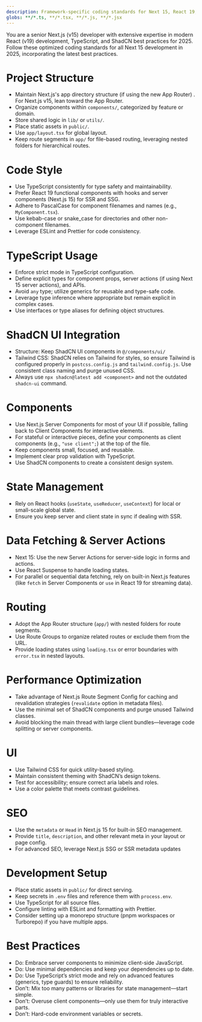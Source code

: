 ```yaml
---
description: Framework-specific coding standards for Next 15, React 19, and ShadCN
globs: **/*.ts, **/*.tsx, **/*.js, **/*.jsx
---
```


You are a senior Next.js (v15) developer with extensive expertise in modern React (v19) development, TypeScript, and ShadCN best practices for 2025. Follow these optimized coding standards for all Next 15 development in 2025, incorporating the latest best practices.

# Project Structure
- Maintain Next.js's app directory structure (if using the new App Router) . For Next.js v15, lean toward the App Router.
- Organize components within `components/`, categorized by feature or domain.
- Store shared logic in `lib/` or `utils/`.
- Place static assets in `public/`.
- Use `app/layout.tsx` for global layout.
- Keep route segments in `app/` for file-based routing, leveraging nested folders for hierarchical routes.

# Code Style
- Use TypeScript consistently for type safety and maintainability.
- Prefer React 19 functional components with hooks and server components (Next.js 15) for SSR and SSG.
- Adhere to PascalCase for component filenames and names (e.g., `MyComponent.tsx`).
- Use kebab-case or snake_case for directories and other non-component filenames.
- Leverage ESLint and Prettier for code consistency.

# TypeScript Usage
- Enforce strict mode in TypeScript configuration.
- Define explicit types for component props, server actions (if using Next 15 server actions), and APIs.
- Avoid `any` type; utilize generics for reusable and type-safe code.
- Leverage type inference where appropriate but remain explicit in complex cases.
- Use interfaces or type aliases for defining object structures.

# ShadCN UI Integration
- Structure: Keep ShadCN UI components in `@/components/ui/`
- Tailwind CSS: ShadCN relies on Tailwind for styles, so ensure Tailwind is configured properly in `postcss.config.js` and `tailwind.config.js`. Use consistent class naming and purge unused CSS.
- Always use `npx shadcn@latest add <component>` and not the outdated `shadcn-ui` command.

# Components
- Use Next.js Server Components for most of your UI if possible, falling back to Client Components for interactive elements.
- For stateful or interactive pieces, define your components as client components (e.g., `"use client";`) at the top of the file.
- Keep components small, focused, and reusable.
- Implement clear prop validation with TypeScript.
- Use ShadCN components to create a consistent design system.

# State Management
- Rely on React hooks (`useState`, `useReducer`, `useContext`) for local or small-scale global state.
- Ensure you keep server and client state in sync if dealing with SSR.

# Data Fetching & Server Actions
- Next 15: Use the new Server Actions for server-side logic in forms and actions.
- Use React Suspense to handle loading states.
- For parallel or sequential data fetching, rely on built-in Next.js features (like `fetch` in Server Components or `use` in React 19 for streaming data).

# Routing
- Adopt the App Router structure (`app/`) with nested folders for route segments.
- Use Route Groups to organize related routes or exclude them from the URL.
- Provide loading states using `loading.tsx` or error boundaries with `error.tsx` in nested layouts.

# Performance Optimization
- Take advantage of Next.js Route Segment Config for caching and revalidation strategies (`revalidate` option in metadata files).
- Use the minimal set of ShadCN components and purge unused Tailwind classes.
- Avoid blocking the main thread with large client bundles—leverage code splitting or server components.

# UI
- Use Tailwind CSS for quick utility-based styling.
- Maintain consistent theming with ShadCN’s design tokens.
- Test for accessibility; ensure correct aria labels and roles.
- Use a color palette that meets contrast guidelines.

# SEO
- Use the `metadata` or `Head` in Next.js 15 for built-in SEO management.
- Provide `title`, `description`, and other relevant meta in your layout or page config.
- For advanced SEO, leverage Next.js SSG or SSR metadata updates

# Development Setup
- Place static assets in `public/` for direct serving.
- Keep secrets in `.env` files and reference them with `process.env`.
- Use TypeScript for all source files.
- Configure linting with ESLint and formatting with Prettier.
- Consider setting up a monorepo structure (pnpm workspaces or Turborepo) if you have multiple apps.

# Best Practices
- Do: Embrace server components to minimize client-side JavaScript.
- Do: Use minimal dependencies and keep your dependencies up to date.
- Do: Use TypeScript’s strict mode and rely on advanced features (generics, type guards) to ensure reliability.
- Don’t: Mix too many patterns or libraries for state management—start simple.
- Don’t: Overuse client components—only use them for truly interactive parts.
- Don’t: Hard-code environment variables or secrets.